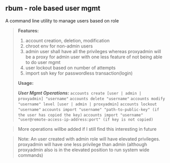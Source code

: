 ## rbum - role based user mgmt
A command line utility to manage users based on role

> **Features:**
> 1. account creation, deletion, modification
> 2. chroot env for non-admin users
> 3. admin user shall have all the privileges whereas proxyadmin will be a proxy  for  admin user with one less feature of not being able to do user mgmt
> 4. user lockout based on number of attempts
> 5. import ssh key for passwordless transaction(login)
>
>**Usage:**
>
> ***User Mgmt Operations:***
>`accounts create [user | admin | proxyadmin] "username"`
>`accounts delete "username"`
>`accounts modify "username" level [user | admin | proxyadmin]`
>`accounts lockout "username"`
>`accounts import "username" "path-to-public-key" (if the user has copied the key)`
>`accounts import "username" "user@remote-access-ip-address:port" (if key is not copied)`

> More operations willbe added if I still find this interesting in future

> Note: An user created with admin role will have elevated privileges. proxyadmin will have one less privilege than admin (although proxyadmin also is in the elevated position to run system wide commands)

